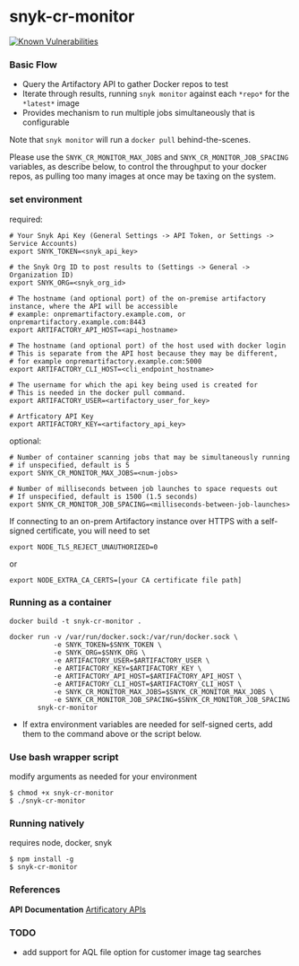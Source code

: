 # snyk-cr-monitor

[![Known Vulnerabilities](https://snyk.io/test/github/snyk-tech-services/snyk-cr-monitor/badge.svg)](https://snyk.io/test/github/snyk-tech-services/snyk-cr-monitor)


### Basic Flow

- Query the Artifactory API to gather Docker repos to test
- Iterate through results, running `snyk monitor` against each `*repo*` for the `*latest*` image
- Provides mechanism to run multiple jobs simultaneously that is configurable

Note that `snyk monitor` will run a `docker pull` behind-the-scenes.  

Please use the `SNYK_CR_MONITOR_MAX_JOBS` and `SNYK_CR_MONITOR_JOB_SPACING` variables, as describe below, to control the throughput to your docker repos, as pulling too many images at once may be taxing on the system.

### set environment
required:
```
# Your Snyk Api Key (General Settings -> API Token, or Settings -> Service Accounts)
export SNYK_TOKEN=<snyk_api_key>

# the Snyk Org ID to post results to (Settings -> General -> Organization ID)
export SNYK_ORG=<snyk_org_id> 

# The hostname (and optional port) of the on-premise artifactory instance, where the API will be accessible
# example: onpremartifactory.example.com, or onpremartifactory.example.com:8443
export ARTIFACTORY_API_HOST=<api_hostname> 

# The hostname (and optional port) of the host used with docker login
# This is separate from the API host because they may be different, 
# for example onpremartifactory.example.com:5000
export ARTIFACTORY_CLI_HOST=<cli_endpoint_hostname>

# The username for which the api key being used is created for
# This is needed in the docker pull command.
export ARTIFACTORY_USER=<artifactory_user_for_key>

# Artficatory API Key
export ARTIFACTORY_KEY=<artifactory_api_key>
```

optional: 
```
# Number of container scanning jobs that may be simultaneously running
# if unspecified, default is 5
export SNYK_CR_MONITOR_MAX_JOBS=<num-jobs>

# Number of milliseconds between job launches to space requests out
# If unspecified, default is 1500 (1.5 seconds)
export SNYK_CR_MONITOR_JOB_SPACING=<milliseconds-between-job-launches>
```

If connecting to an on-prem Artifactory instance over HTTPS with a self-signed certificate, you will need to set
```
export NODE_TLS_REJECT_UNAUTHORIZED=0
```
or
```
export NODE_EXTRA_CA_CERTS=[your CA certificate file path]
```


### Running as a container
```
docker build -t snyk-cr-monitor .
```
```
docker run -v /var/run/docker.sock:/var/run/docker.sock \
           -e SNYK_TOKEN=$SNYK_TOKEN \
           -e SNYK_ORG=$SNYK_ORG \
           -e ARTIFACTORY_USER=$ARTIFACTORY_USER \
           -e ARTIFACTORY_KEY=$ARTIFACTORY_KEY \
           -e ARTIFACTORY_API_HOST=$ARTIFACTORY_API_HOST \
           -e ARTIFACTORY_CLI_HOST=$ARTIFACTORY_CLI_HOST \
           -e SNYK_CR_MONITOR_MAX_JOBS=$SNYK_CR_MONITOR_MAX_JOBS \
           -e SNYK_CR_MONITOR_JOB_SPACING=$SNYK_CR_MONITOR_JOB_SPACING
       snyk-cr-monitor
```

* If extra environment variables are needed for self-signed certs, add them to the command above or the script below.

### Use bash wrapper script
modify arguments as needed for your environment
```
$ chmod +x snyk-cr-monitor
$ ./snyk-cr-monitor
```
### Running natively 
  requires node, docker, snyk
```
$ npm install -g 
$ snyk-cr-monitor
```

### References

**API** **Documentation** [Artificatory APIs](https://www.jfrog.com/confluence/display/RTF6X/Artifactory+REST+API#ArtifactoryRESTAPI-Authentication)

### TODO
- add support for AQL file option for customer image tag searches
